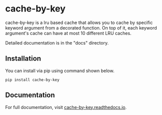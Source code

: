 # cache-by-key

cache-by-key is a lru based cache that allows you to cache by specific keyword argument from a decorated function.
On top of it, each keyword argument's cache can have at most 10 different LRU caches.

Detailed documentation is in the "docs" directory.

Installation
------------
You can install via pip using command shown below.

`pip install cache-by-key`

Documentation
-------------

For full documentation, visit [cache-by-key.readthedocs.io](https://cache-by-key.readthedocs.io/en/latest/).